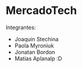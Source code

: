 # MercadoTech
Integrantes:
- Joaquin Stechina
- Paola Myroniuk
- Jonatan Bordon
- Matias Aplanalp :D

